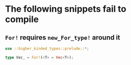 # The following snippets fail to compile

## `For!` requires `new_For_type!` around it

```rust ,compile_fail
use ::higher_kinded_types::prelude::*;

type Vec_ = For!(<T> = Vec<T>);
```

<!-- Templated by `cargo-generate` using https://github.com/danielhenrymantilla/proc-macro-template -->
